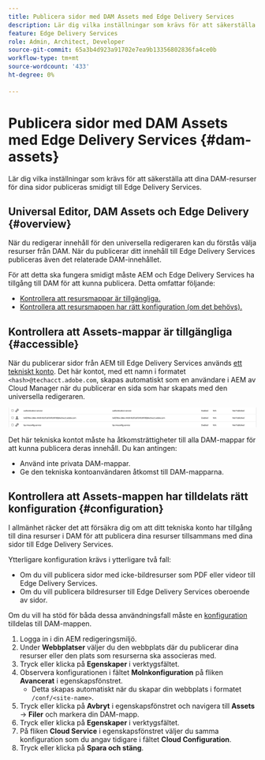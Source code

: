 ```yaml
---
title: Publicera sidor med DAM Assets med Edge Delivery Services
description: Lär dig vilka inställningar som krävs för att säkerställa att dina DAM-resurser för dina sidor publiceras smidigt till Edge Delivery Services.
feature: Edge Delivery Services
role: Admin, Architect, Developer
source-git-commit: 65a3b4d923a91702e7ea9b13356802836fa4ce0b
workflow-type: tm+mt
source-wordcount: '433'
ht-degree: 0%

---
```



# Publicera sidor med DAM Assets med Edge Delivery Services {#dam-assets}

Lär dig vilka inställningar som krävs för att säkerställa att dina DAM-resurser för dina sidor publiceras smidigt till Edge Delivery Services.

## Universal Editor, DAM Assets och Edge Delivery {#overview}

När du redigerar innehåll för den universella redigeraren kan du förstås välja resurser från DAM. När du publicerar ditt innehåll till Edge Delivery Services publiceras även det relaterade DAM-innehållet.

För att detta ska fungera smidigt måste AEM och Edge Delivery Services ha tillgång till DAM för att kunna publicera. Detta omfattar följande:

* [Kontrollera att resursmappar är tillgängliga.](#accessible)
* [Kontrollera att resursmappen har rätt konfiguration (om det behövs).](#configuration)

## Kontrollera att Assets-mappar är tillgängliga {#accessible}

När du publicerar sidor från AEM till Edge Delivery Services används [ett tekniskt konto](/help/implementing/developing/introduction/generating-access-tokens-for-server-side-apis.md). Det här kontot, med ett namn i formatet `<hash>@techacct.adobe.com`, skapas automatiskt som en användare i AEM av Cloud Manager när du publicerar en sida som har skapats med den universella redigeraren.

![Tekniskt konto](/help/edge/wysiwyg-authoring/assets/dam-assets/technical-account.png)

Det här tekniska kontot måste ha åtkomsträttigheter till alla DAM-mappar för att kunna publicera deras innehåll. Du kan antingen:

* Använd inte privata DAM-mappar.
* Ge den tekniska kontoanvändaren åtkomst till DAM-mapparna.

## Kontrollera att Assets-mappen har tilldelats rätt konfiguration {#configuration}

I allmänhet räcker det att försäkra dig om att ditt tekniska konto har tillgång till dina resurser i DAM för att publicera dina resurser tillsammans med dina sidor till Edge Delivery Services.

Ytterligare konfiguration krävs i ytterligare två fall:

* Om du vill publicera sidor med icke-bildresurser som PDF eller videor till Edge Delivery Services.
* Om du vill publicera bildresurser till Edge Delivery Services oberoende av sidor.

Om du vill ha stöd för båda dessa användningsfall måste en [konfiguration](/help/implementing/developing/introduction/configurations.md) tilldelas till DAM-mappen.

1. Logga in i din AEM redigeringsmiljö.
1. Under **Webbplatser** väljer du den webbplats där du publicerar dina resurser eller den plats som resurserna ska associeras med.
1. Tryck eller klicka på **Egenskaper** i verktygsfältet.
1. Observera konfigurationen i fältet **Molnkonfiguration** på fliken **Avancerat** i egenskapsfönstret.
   * Detta skapas automatiskt när du skapar din webbplats i formatet `/conf/<site-name>`.
1. Tryck eller klicka på **Avbryt** i egenskapsfönstret och navigera till **Assets** -> **Filer** och markera din DAM-mapp.
1. Tryck eller klicka på **Egenskaper** i verktygsfältet.
1. På fliken **Cloud Service** i egenskapsfönstret väljer du samma konfiguration som du angav tidigare i fältet **Cloud Configuration**.
1. Tryck eller klicka på **Spara och stäng**.
